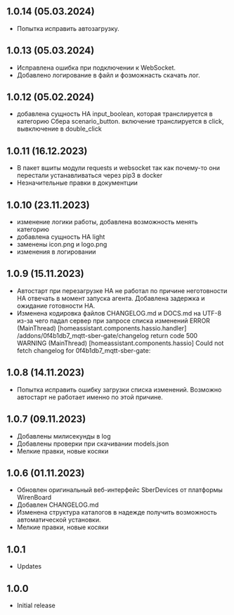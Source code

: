 ﻿## 1.0.14 (05.03.2024)
- Попытка исправить автозагрузку.

## 1.0.13 (05.03.2024)
- Исправлена ошибка при подключении к WebSocket.
- Добавлено логирование в файл и фозможнасть скачать лог.

## 1.0.12 (05.02.2024)
- добавлена сущность HA input_boolean, которая транслируется в категорию Сбера scenario_button.
включение транслируется в click, вывключение в double_click

## 1.0.11 (16.12.2023)
- В пакет вшиты модули requests и websocket
  так как почему-то они перестали устанавливаться через pip3 в docker
- Незначительные правки в документции

## 1.0.10 (23.11.2023)
- изменение логики работы, добавлена возможность менять категорию
- добавлена сущность HA light
- заменены icon.png и logo.png
- изменения в логировании

## 1.0.9 (15.11.2023)
- Автостарт при перезагрузке HA не работал по причине неготовности HA отвечать в момент
  запуска агента. Добавлена задержка и ожидание готовности HA.
- Изменена кодировка файлов CHANGELOG.md и DOCS.md на UTF-8 
из-за чего падал сервер при запросе списка изменений
ERROR (MainThread) [homeassistant.components.hassio.handler] /addons/0f4b1db7_mqtt-sber-gate/changelog return code 500
WARNING (MainThread) [homeassistant.components.hassio] Could not fetch changelog for 0f4b1db7_mqtt-sber-gate:

## 1.0.8 (14.11.2023)
- Попытка исправить ошибку загрузки списка изменений.
  Возможно автостарт не работает именно по этой причине.

## 1.0.7 (09.11.2023)
- Добавлены милисекунды в log
- Добавлены проверки при скачивании models.json
- Мелкие правки, новые косяки

## 1.0.6 (01.11.2023)
- Обновлен оригинальный веб-интерфейс SberDevices от платформы WirenBoard
- Добавлен CHANGELOG.md
- Изменена структура каталогов в надежде получить возможность автоматической установки.
- Мелкие правки, новые косяки

## 1.0.1

- Updates

## 1.0.0

- Initial release
